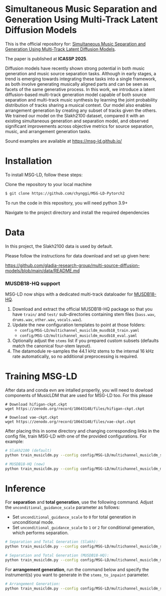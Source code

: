 # Simultaneous Music Separation and Generation Using Multi-Track Latent Diffusion Models

This is the official repository for: [Simultaneous Music Separation and Generation Using Multi-Track Latent Diffusion Models](https://arxiv.org/pdf/2409.12346).

The paper is published at **ICASSP 2025**.

Diffusion models have recently shown strong potential in both music generation and music source separation tasks. Although in early stages, a trend is emerging towards integrating these tasks into a single framework, as both involve generating musically aligned parts and can be seen as facets of the same generative process. In this work, we introduce a latent diffusion-based multi-track generation model capable of both source separation and multi-track music synthesis by learning the joint probability distribution of tracks sharing a musical context. Our model also enables arrangement generation by creating any subset of tracks given the others. We trained our model on the Slakh2100 dataset, compared it with an existing simultaneous generation and separation model, and observed significant improvements across objective metrics for source separation, music, and arrangement generation tasks. 

Sound examples are available at https://msg-ld.github.io/

# Installation

To install MSG-LD, follow these steps:

Clone the repository to your local machine
```bash
$ git clone https://github.com/chynggi/MSG-LD-Pytorch2
```

To run the code in this repository, you will need python 3.9+ 

Navigate to the project directory and install the required dependencies




# Data

In this project, the Slakh2100 data is used by default.

Please follow the instructions for data download and set up given here:

https://github.com/gladia-research-group/multi-source-diffusion-models/blob/main/data/README.md

### MUSDB18-HQ support

MSG-LD now ships with a dedicated multi-track dataloader for [MUSDB18-HQ](https://sigsep.github.io/datasets/musdb.html).

1. Download and extract the official MUSDB18-HQ package so that you have `train/` and `test/` sub-directories containing stem files (`bass.wav`, `drums.wav`, `other.wav`, `vocals.wav`).
2. Update the new configuration templates to point at those folders:
	- `config/MSG-LD/multichannel_musicldm_musdb18_train.yaml`
	- `config/MSG-LD/multichannel_musicldm_musdb18_eval.yaml`
3. Optionally adjust the `stems` list if you prepared custom subsets (defaults match the canonical four-stem layout).
4. The datamodule re-samples the 44.1 kHz stems to the internal 16 kHz rate automatically, so no additional preprocessing is required.

# Training MSG-LD

After data and conda evn are intalled properlly, you will need to dowload components of MusicLDM that are used for MSG-LD too. For this please 

```
# Download hifigan-ckpt.ckpt
wget https://zenodo.org/record/10643148/files/hifigan-ckpt.ckpt

# Download vae-ckpt.ckpt
wget https://zenodo.org/record/10643148/files/vae-ckpt.ckpt

```

After placing this in some directory and changing corresponding links in the config file, train MSG-LD with one of the provided configurations. For example:

```bash
# Slakh2100 (default)
python train_musicldm.py --config config/MSG-LD/multichannel_musicldm_slakh_3d_train.yaml

# MUSDB18-HQ (new)
python train_musicldm.py --config config/MSG-LD/multichannel_musicldm_musdb18_train.yaml
```
<!-- 
# Checkpoints

Plase download checkpoints from:

```
# For un-conditional:
wget https://zenodo.org/records/13947715/files/2024-03-24T19-51-37_3_D_4_stems_slakh_uncond_ch%3D192_3e-05_.tar.gz?download=1

# For conditional:
wget https://zenodo.org/records/13947715/files/2024-03-25T00-55-31_3_D_4_stems_slakh_with_CALP_ch%3D192_3e-05_.tar.gz?download=1
``` -->

# Inference

For **separation** and **total generation**, use the following command. Adjust the `unconditional_guidance_scale` parameter as follows:
- Set `unconditional_guidance_scale` to `0` for total generation in unconditional mode.
- Set `unconditional_guidance_scale` to `1` or `2` for conditional generation, which performs separation.

```bash
# Separation and Total Generation (Slakh):
python train_musicldm.py --config config/MSG-LD/multichannel_musicldm_slakh_3d_eval.yaml

# Separation and Total Generation (MUSDB18-HQ):
python train_musicldm.py --config config/MSG-LD/multichannel_musicldm_musdb18_eval.yaml
```

For **arrangement generation**, run the command below and specify the instrument(s) you want to generate in the `stems_to_inpaint` parameter.

```bash
# Arrangement Generation:
python train_musicldm.py --config config/MSG-LD/multichannel_musicldm_slakh_3d_eval_inpaint.yaml
```

